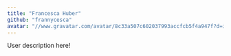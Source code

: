 ```yaml
---
title: "Francesca Huber"
github: "frannycesca"
avatar: "//www.gravatar.com/avatar/8c33a507c602037993accfcb5f4a947f?d=identicon"
---
```


User description here!
